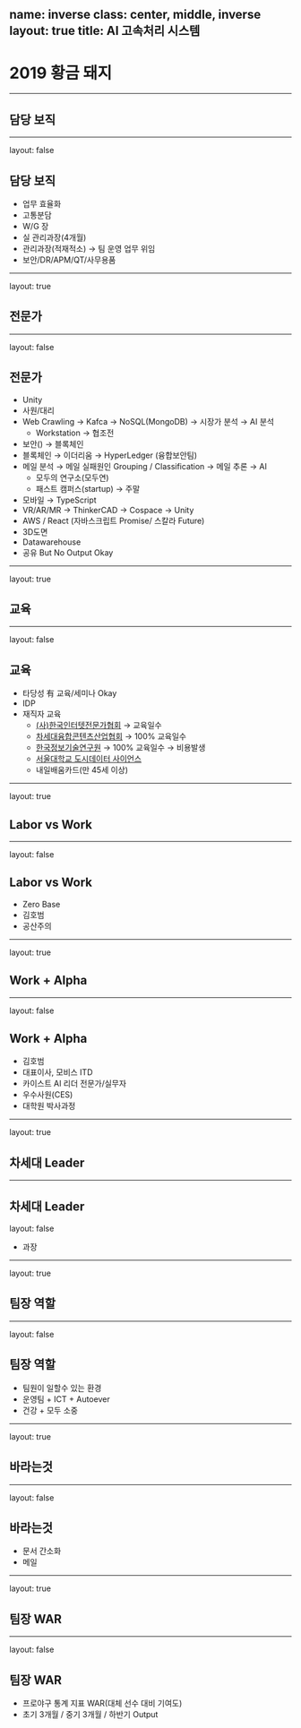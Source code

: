 name: inverse
class: center, middle, inverse
layout: true
title: AI 고속처리 시스템
---

# 2019 황금 돼지

---

## 담당 보직

---

layout: false

## 담당 보직

* 업무 효율화
* 고통분담
* W/G 장
* 실 관리과장(4개월)
* 관리과장(적재적소) → 팀 운영 업무 위임
* 보안/DR/APM/QT/사무용품

---

layout: true

## 전문가

---

layout: false

## 전문가

* Unity
* 사원/대리
* Web Crawling → Kafca → NoSQL(MongoDB) → 시장가 분석 → AI 분석
  * Workstation → 협조전
* 보안() → 블록체인
* 블록체인 → 이더리움 → HyperLedger (융합보안팀)
* 메일 분석 → 메일 실패원인 Grouping / Classification → 메일 추론 → AI
  * 모두의 연구소(모두연)
  * 패스트 캠퍼스(startup) → 주말
* 모바일 → TypeScript
* VR/AR/MR → ThinkerCAD → Cospace → Unity
* AWS / React (자바스크립트 Promise/ 스칼라 Future)
* 3D도면
* Datawarehouse
* 공유 But No Output Okay

---

layout: true

## 교육

---

layout: false

## 교육

* 타당성 有 교육/세미나 Okay
* IDP
* 재직자 교육
  * [(사)한국인터텟전문가협회](http://www.kipfa.or.kr/) → 교육일수
  * [차세대융합콘텐츠산업협회](http://edu.ncia.kr) → 100%  교육일수
  * [한국정보기술연구원](http://estudy.kitri.re.kr/main.do) → 100% 교육일수 → 비용발생
  * [서울대학교 도시데이터 사이언스](http://udsl.snu.ac.kr/)
  * 내일배움카드(만 45세 이상)

---

layout: true

## Labor vs Work

---

layout: false

## Labor vs Work

* Zero Base
* 김호범
* 공산주의

---

layout: true

## Work + Alpha

---

layout: false

## Work + Alpha

* 김호범
* 대표이사, 모비스 ITD
* 카이스트 AI 리더 전문가/실무자
* 우수사원(CES)
* 대학원 박사과정

---

layout: true

## 차세대 Leader

---

## 차세대 Leader

layout: false

* 과장

---

layout: true

## 팀장 역할

---

layout: false

## 팀장 역할

* 팀원이 일할수 있는 환경
* 운영팀 + ICT + Autoever
* 건강 + 모두 소중

---

layout: true

## 바라는것

---

layout: false

## 바라는것

* 문서 간소화
* 메일

---

layout: true

## 팀장 WAR

---

layout: false

## 팀장 WAR

* 프로야구 통계 지표 WAR(대체 선수 대비 기여도)
* 초기 3개월 / 중기 3개월 / 하반기 Output